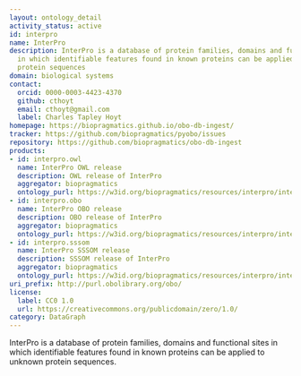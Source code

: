 ```yaml
---
layout: ontology_detail
activity_status: active
id: interpro
name: InterPro
description: InterPro is a database of protein families, domains and functional sites
  in which identifiable features found in known proteins can be applied to unknown
  protein sequences
domain: biological systems
contact:
  orcid: 0000-0003-4423-4370
  github: cthoyt
  email: cthoyt@gmail.com
  label: Charles Tapley Hoyt
homepage: https://biopragmatics.github.io/obo-db-ingest/
tracker: https://github.com/biopragmatics/pyobo/issues
repository: https://github.com/biopragmatics/obo-db-ingest
products:
- id: interpro.owl
  name: InterPro OWL release
  description: OWL release of InterPro
  aggregator: biopragmatics
  ontology_purl: https://w3id.org/biopragmatics/resources/interpro/interpro.owl
- id: interpro.obo
  name: InterPro OBO release
  description: OBO release of InterPro
  aggregator: biopragmatics
  ontology_purl: https://w3id.org/biopragmatics/resources/interpro/interpro.obo
- id: interpro.sssom
  name: InterPro SSSOM release
  description: SSSOM release of InterPro
  aggregator: biopragmatics
  ontology_purl: https://w3id.org/biopragmatics/resources/interpro/interpro.sssom
uri_prefix: http://purl.obolibrary.org/obo/
license:
  label: CC0 1.0
  url: https://creativecommons.org/publicdomain/zero/1.0/
category: DataGraph
---
```


InterPro is a database of protein families, domains and functional sites in which identifiable features found in known proteins can be applied to unknown protein sequences.
